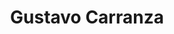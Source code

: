 ---
title: Gustavo Carranza
picture: gustavoCarranzaYounger.jpg
viewer_title: Gustavo Carranza (Younger)
thumbnail: gustavoCarranzaYounger_t.jpg
alt: Gustavo Carranza
medium: Oil
width: 22"
height: 24"
---